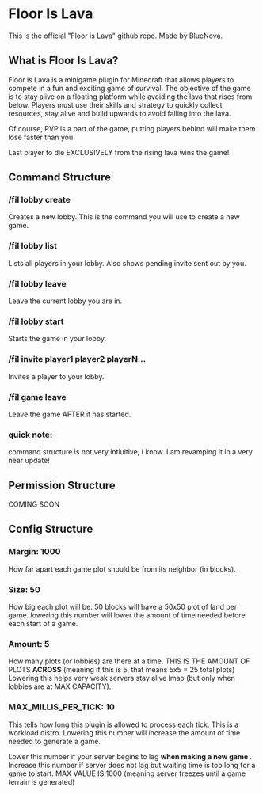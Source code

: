 # **Floor Is Lava**
This is the official "Floor is Lava" github repo. Made by BlueNova.

## What is Floor Is Lava?
Floor is Lava is a minigame plugin for Minecraft that allows players to compete in a fun and exciting game of survival.
The objective of the game is to stay alive on a floating platform while avoiding the lava that rises from below.
Players must use their skills and strategy to quickly collect resources, stay alive and build upwards to avoid falling into the lava.

Of course, PVP is a part of the game, putting players behind will make them lose faster than you.

Last player to die EXCLUSIVELY from the rising lava wins the game!

## Command Structure
### /fil lobby create
Creates a new lobby. This is the command you will use to create a new game.
### /fil lobby list
Lists all players in your lobby. Also shows pending invite sent out by you.
### /fil lobby leave
Leave the current lobby you are in.
### /fil lobby start
Starts the game in your lobby.
### /fil invite player1 player2 playerN...
Invites a player to your lobby.
### /fil game leave
Leave the game AFTER it has started.

### quick note:
command structure is not very intiuitive, I know.
I am revamping it in a very near update!

## Permission Structure
COMING SOON

## Config Structure

### Margin: 1000
How far apart each game plot should be from its neighbor (in blocks).

### Size: 50
How big each plot will be. 50 blocks will have a 50x50 plot of land per game.
lowering this number will lower the amount of time needed before each start of a game.

### Amount: 5
How many plots (or lobbies) are there at a time.
THIS IS THE AMOUNT OF PLOTS **ACROSS** (meaning if this is 5, that means 5x5 = 25 total plots)
Lowering this helps very weak servers stay alive lmao (but only when lobbies are at MAX CAPACITY).


### MAX_MILLIS_PER_TICK: 10
This tells how long this plugin is allowed to process each tick. This is a workload distro.
Lowering this number will increase the amount of time needed to generate a game.

Lower this number if your server begins to lag **when making a new game** .
Increase this number if server does not lag but waiting time is too long for a game to start.
MAX VALUE IS 1000 (meaning server freezes until a game terrain is generated)

